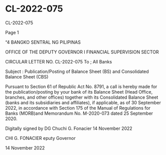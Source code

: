 # CL-2022-075

CL-2022-075

Page 1

“4 BANGKO SENTRAL NG PILIPINAS

OFFICE OF THE DEPUTY GOVERNOR I FINANCIAL SUPERVISION SECTOR

CIRCULAR LETTER NO. CL-2022-075 To ; All Banks

Subject : Publication/Posting of Balance Sheet (BS) and Consolidated Balance Sheet (CBS)

Pursuant to Section 61 of Republic Act No. 8791, a call is hereby made for the publication/posting by your bank of its Balance Sheet (Head Office, branches, and other offices) together with its Consolidated Balance Sheet (banks and its subsidiaries and affiliates), if applicable, as of 30 September 2022, in accordance with Section 175 of the Manual of Regulations for Banks (MORB)and Memorandum No. M-2020-073 dated 25 September 2020.

Digitally signed by DG Chuchi G. Fonacier 14 November 2022

CHI G. FONACIER eputy Governor

14 November 2022